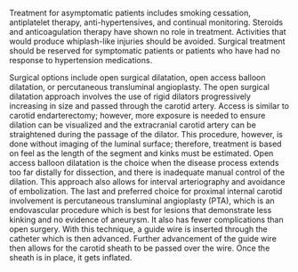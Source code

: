 Treatment for asymptomatic patients includes smoking cessation, antiplatelet therapy, anti-hypertensives, and continual monitoring. Steroids and anticoagulation therapy have shown no role in treatment. Activities that would produce whiplash-like injuries should be avoided. Surgical treatment should be reserved for symptomatic patients or patients who have had no response to hypertension medications.

Surgical options include open surgical dilatation, open access balloon dilatation, or percutaneous transluminal angioplasty. The open surgical dilatation approach involves the use of rigid dilators progressively increasing in size and passed through the carotid artery. Access is similar to carotid endarterectomy; however, more exposure is needed to ensure dilation can be visualized and the extracranial carotid artery can be straightened during the passage of the dilator. This procedure, however, is done without imaging of the luminal surface; therefore, treatment is based on feel as the length of the segment and kinks must be estimated. Open access balloon dilatation is the choice when the disease process extends too far distally for dissection, and there is inadequate manual control of the dilation. This approach also allows for interval arteriography and avoidance of embolization. The last and preferred choice for proximal internal carotid involvement is percutaneous transluminal angioplasty (PTA), which is an endovascular procedure which is best for lesions that demonstrate less kinking and no evidence of aneurysm. It also has fewer complications than open surgery. With this technique, a guide wire is inserted through the catheter which is then advanced. Further advancement of the guide wire then allows for the carotid sheath to be passed over the wire. Once the sheath is in place, it gets inflated.